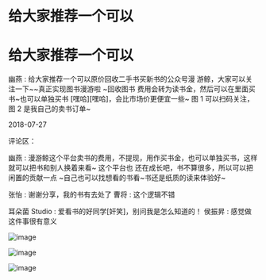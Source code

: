 # 给大家推荐一个可以

# 给大家推荐一个可以

幽燕 : 给大家推荐一个可以原价回收二手书买新书的公众号漫 游鲸，大家可以关注一下~~真正实现图书漫游啦 ~回收图书 费用会转为读书金，然后可以在里面买书~也可以单独买书 [嘿哈][嘿哈]，会比市场价更便宜一些~ 图 1 可以扫码关注，图 2 是我自己的卖书订单~

2018-07-27

评论区：

幽燕 : 漫游鲸这个平台卖书的费用，不提现，用作买书金，也可以单独买书，这样就可以把书和别人换着来看~ 这个平台也 还在成长吧，书不算很多，所以可以把闲置的贡献一点 ~自己也可以找想看的书看~书还是纸质的读来体验好~

张怡 : 谢谢分享，我的书有去处了 曹将 : 这个逻辑不错

耳朵菌 Studio : 爱看书的好同学[奸笑]，别问我是怎么知道的！ 侯振昇 : 感觉做这件事很有意义

![image](img/Image_083.png)

![image](img/Image_084.png)

![image](img/Image_085.png)